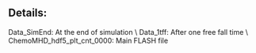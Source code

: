 ## Details:
Data_SimEnd: At the end of simulation \\
Data_1tff: After one free fall time \\
ChemoMHD_hdf5_plt_cnt_0000: Main FLASH file 
